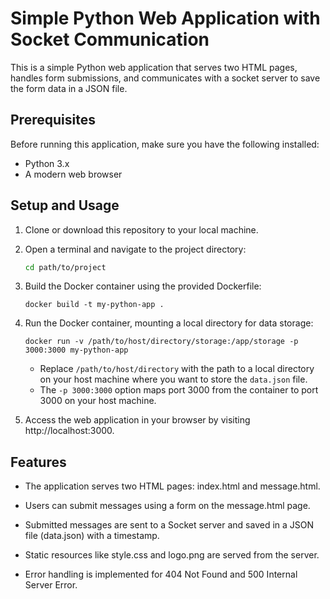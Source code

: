 # Simple Python Web Application with Socket Communication

This is a simple Python web application that serves two HTML pages, handles form submissions, and communicates with a socket server to save the form data in a JSON file.


## Prerequisites

Before running this application, make sure you have the following installed:

- Python 3.x
- A modern web browser


## Setup and Usage

1. Clone or download this repository to your local machine.

2. Open a terminal and navigate to the project directory:

    ```bash
    cd path/to/project
    ```
3. Build the Docker container using the provided Dockerfile:
   ```
   docker build -t my-python-app .
   ```
4. Run the Docker container, mounting a local directory for data storage:
   ```
   docker run -v /path/to/host/directory/storage:/app/storage -p 3000:3000 my-python-app
   ```
   * Replace `/path/to/host/directory` with the path to a local directory on your host machine where you want to store the `data.json` file.
   * The `-p 3000:3000` option maps port 3000 from the container to port 3000 on your host machine.
5. Access the web application in your browser by visiting http://localhost:3000.


## Features
* The application serves two HTML pages: index.html and message.html.

* Users can submit messages using a form on the message.html page.

* Submitted messages are sent to a Socket server and saved in a JSON file (data.json) with a timestamp.

* Static resources like style.css and logo.png are served from the server.

* Error handling is implemented for 404 Not Found and 500 Internal Server Error.


